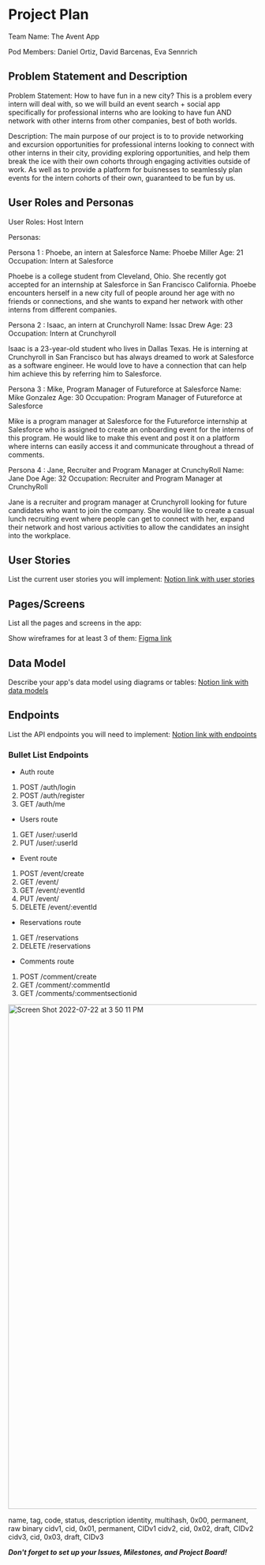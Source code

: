 # Project Plan

Team Name: The Avent App

Pod Members: Daniel Ortiz, David Barcenas, Eva Sennrich

## Problem Statement and Description

Problem Statement:
How to have fun in a new city? This is a problem every intern will deal with, so we will build an event search + social app specifically for               professional interns who are looking to have fun AND network with other interns from other companies, best of both worlds.

Description:
The main purpose of our project is to to provide networking and excursion opportunities for professional interns looking to connect with other interns in their city, providing exploring opportunities, and help them break the ice with their own cohorts through engaging activities outside of work. As well as to provide a platform for buisnesses to seamlessly plan events for the intern cohorts of their own, guaranteed to be fun by us.

## User Roles and Personas

User Roles:
    Host
    Intern

Personas:

   Persona 1 : Phoebe, an intern at Salesforce
   Name: Phoebe Miller 
   Age: 21
   Occupation: Intern at Salesforce
   
   Phoebe is a college student from Cleveland, Ohio. She recently got accepted for an internship at Salesforce in San Francisco California. Phoebe encounters herself in a new city full of people around her age with no friends or connections, and she wants to expand her network with other interns from different companies.
   
   Persona 2 : Isaac, an intern at Crunchyroll
   Name: Issac Drew 
   Age: 23
   Occupation: Intern at Crunchyroll
   
   Isaac is a 23-year-old student who lives in Dallas Texas. He is interning at Crunchyroll in San Francisco but has always dreamed to work at Salesforce as a software engineer. He would love to have a connection that can help him achieve this by referring him to Salesforce. 
   
   Persona 3 : Mike, Program Manager of Futureforce at Salesforce
   Name: Mike Gonzalez
   Age: 30
   Occupation: Program Manager of Futureforce at Salesforce
   
  Mike is a program manager at Salesforce for the Futureforce internship at Salesforce who is assigned to create an onboarding event for the interns of this program. He would like to make this event and post it on a platform where interns can easily access it and communicate throughout a thread of comments.
  
   Persona 4 : Jane, Recruiter and Program Manager at CrunchyRoll
   Name: Jane Doe
   Age: 32
   Occupation: Recruiter and Program Manager at CrunchyRoll
   
  Jane is a recruiter and program manager at Crunchyroll looking for future candidates who want to join the company. She would like to create a casual lunch recruiting event where people can get to connect with her, expand their network and host various activities to allow the candidates an insight into the workplace.
  
## User Stories

List the current user stories you will implement: [Notion link with user stories](https://advent-app.notion.site/User-Stories-79d0cbdd1d9a43939e414bf0a25b5584)

## Pages/Screens

List all the pages and screens in the app: 

Show wireframes for at least 3 of them: [Figma link](https://www.figma.com/file/zkHTcf12okEsg0OLU2AZwa/Avent-App?node-id=0%3A1)


## Data Model

Describe your app's data model using diagrams or tables: [Notion link with data models](https://www.figma.com/file/dgE3UkEDrVKBr37VUWKzCO/Relational-Database-Diagram---Component-Kit-(Community)?node-id=3%3A728)

## Endpoints

List the API endpoints you will need to implement: [Notion link with endpoints](https://advent-app.notion.site/Endpoints-50044a84683b44ed9fb6443eddf5d06d)
### Bullet List Endpoints

- Auth route
1. POST /auth/login
2. POST /auth/register
3. GET /auth/me

- Users route
1. GET /user/:userId
2. PUT /user/:userId

- Event route
1. POST /event/create
2. GET   /event/ 
3. GET /event/:eventId
4. PUT /event/
5. DELETE /event/:eventId

- Reservations route
1. GET /reservations
2. DELETE /reservations

- Comments route
1. POST /comment/create
2. GET /comment/:commentId
3. GET /comments/:commentsectionid


<img width="1023" alt="Screen Shot 2022-07-22 at 3 50 11 PM" src="https://user-images.githubusercontent.com/85651695/180578054-7f02ddbc-6922-424c-972e-cd013478709b.png">



name,                           tag,            code,           status,    description
identity,                       multihash,      0x00,           permanent, raw binary
cidv1,                          cid,            0x01,           permanent, CIDv1
cidv2,                          cid,            0x02,           draft,     CIDv2
cidv3,                          cid,            0x03,           draft,     CIDv3





***Don't forget to set up your Issues, Milestones, and Project Board!***
